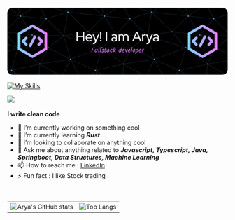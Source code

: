 ![Header](./github-header-image.png)

[![My Skills](https://skillicons.dev/icons?i=java,javascript,c,spring,html,css&theme=light)](https://skillicons.dev)

![](https://komarev.com/ghpvc/?username=Aryanandinigupta&color=green)

**I write clean code**

- 🔭 I’m currently working on something cool
- 🌱 I’m currently learning  _**Rust**_
- 👯 I’m looking to collaborate on anything cool
- 💬 Ask me about anything related to _**Javascript, Typescript, Java, Springboot, Data Structures, Machine Learning**_
- 📫 How to reach me : [LinkedIn](https://www.linkedin.com/in/arya-nandini-gupta)
- ⚡ Fun fact : I like Stock trading

<!-- Comment Example -->

</br>
  <table>
    <tr>
      <td><img src="https://github-readme-stats.vercel.app/api?username=Aryanandinigupta&show_icons=true&bg_color=00000000" alt="Arya's GitHub stats"></td>
      <td><img src="https://github-readme-stats.vercel.app/api/top-langs/?username=Aryanandinigupta&layout=compact" alt="Top Langs"></td>
    </tr>
  </table>
</br>
